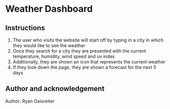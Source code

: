 # Weather Dashboard

## Instructions

1. The user who visits the website will start off by typing in a city in which they would like to see the weather
2. Once they search for a city they are presented with the current temperature, humidity, wind speed and uv index
3. Additionally, they are shown an icon that represents the current weather
4. If they look down the page, they are shown a forecast for the next 5 days

## Author and acknowledgement

Author: Ryan Geisreiter
